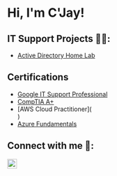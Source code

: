 <h1>Hi, I'm C'Jay!</h1>

<h2>IT Support Projects 👨‍💻:</h2>

  - [Active Directory Home Lab](https://github.com/cjayknight/ActiveDirectoryLab/tree/main)

<h2>Certifications</h2>

- [Google IT Support Professional](https://www.youtube.com/watch?v=a83ASGn_V_s)
- [CompTIA A+](https://www.youtube.com/watch?v=uHy3oM7NnoU)
- [AWS Cloud Practitioner](<div data-iframe-width="150" data-iframe-height="270" data-share-badge-id="a5a33b29-99c3-43f9-b587-edd31935ee47" data-share-badge-host="https://www.credly.com"></div><script type="text/javascript" async src="//cdn.credly.com/assets/utilities/embed.js"></script>)
- [Azure Fundamentals](https://www.youtube.com/watch?v=OfvdQeh79s0)


<h2>Connect with me 🤳:</h2>


[<img align="left" alt="CJayKnight | LinkedIn" width="22px" src="https://cdn.jsdelivr.net/npm/simple-icons@v3/icons/linkedin.svg" />][linkedin]

[linkedin]: https://www.linkedin.com/in/cjayknight

<!--
**cjayknight/cjayknight** is a ✨ _special_ ✨ repository because its `README.md` (this file) appears on your GitHub profile.

Here are some ideas to get you started:

- 🔭 I’m currently working on ...
- 🌱 I’m currently learning ...
- 👯 I’m looking to collaborate on ...
- 🤔 I’m looking for help with ...
- 💬 Ask me about ...
- 📫 How to reach me: ...
- 😄 Pronouns: ...
- ⚡ Fun fact: ...
-->
